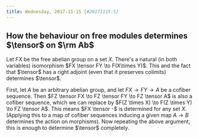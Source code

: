 ```yaml
---
title: Wednesday, 2017-11-15 {#20171115:S}
---
```

How the behaviour on free modules determines $\tensor$ on $\rm Ab$
------------------------------------------------------------------

Let $FX$ be the free abelian group on a set $X$. There's a natural (in
both variables) isomorphism $FX \tensor FY \to F(X\times Y)$. This and
the fact that $\tensor$ has a right adjoint (even that it preserves
colimits) determines $\tensor$.

First, let $A$ be an arbitrary abelian group, and let $FX \to FY \to A$
be a cofiber sequence. Then
$FZ \tensor FX \to FZ \tensor FY \to FZ \tensor A$ is also a cofiber
sequence, which we can replace by
$F(Z \times X) \to F(Z \times Y) \to FZ \tensor A$. This means
$FX \tensor -$ is determined for any set $X$. (Applying this to a map of
cofiber sequences inducing a given map $A\to B$ determines the action on
morphisms). Now repeating the above argument, this is enough to
determine $\tensor$ completely.
